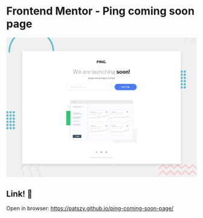 # Frontend Mentor - Ping coming soon page

![Design preview for the Ping coming soon page coding challenge](./design/desktop-preview.jpg)

## Link! 👋

Open in browser: https://patszy.github.io/ping-coming-soon-page/